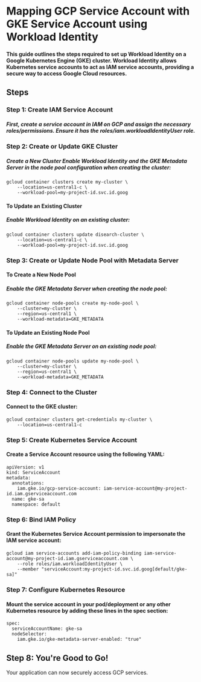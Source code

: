 # Mapping GCP Service Account with GKE Service Account using Workload Identity

#### This guide outlines the steps required to set up Workload Identity on a Google Kubernetes Engine (GKE) cluster. Workload Identity allows Kubernetes service accounts to act as IAM service accounts, providing a secure way to access Google Cloud resources.

## Steps
### Step 1: Create IAM Service Account

##### First, create a service account in IAM on GCP and assign the necessary roles/permissions. Ensure it has the roles/iam.workloadIdentityUser role.
### Step 2: Create or Update GKE Cluster
##### Create a New Cluster Enable Workload Identity and the GKE Metadata Server in the node pool configuration when creating the cluster:
```
gcloud container clusters create my-cluster \
    --location=us-central1-c \
    --workload-pool=my-project-id.svc.id.goog
```

#### To Update an Existing Cluster

##### Enable Workload Identity on an existing cluster:

```
gcloud container clusters update disearch-cluster \
    --location=us-central1-c \
    --workload-pool=my-project-id.svc.id.goog
```

### Step 3: Create or Update Node Pool with Metadata Server
#### To Create a New Node Pool

##### Enable the GKE Metadata Server when creating the node pool:

```
gcloud container node-pools create my-node-pool \
    --cluster=my-cluster \
    --region=us-central1 \
    --workload-metadata=GKE_METADATA
```

#### To Update an Existing Node Pool

##### Enable the GKE Metadata Server on an existing node pool:

```
gcloud container node-pools update my-node-pool \
    --cluster=my-cluster \
    --region=us-central1 \
    --workload-metadata=GKE_METADATA
```

### Step 4: Connect to the Cluster

#### Connect to the GKE cluster:

```
gcloud container clusters get-credentials my-cluster \
    --location=us-central1-c
```

### Step 5: Create Kubernetes Service Account

#### Create a Service Account resource using the following YAML:

```
apiVersion: v1
kind: ServiceAccount
metadata:
  annotations:
    iam.gke.io/gcp-service-account: iam-service-account@my-project-id.iam.gserviceaccount.com
  name: gke-sa
  namespace: default
```

### Step 6: Bind IAM Policy

#### Grant the Kubernetes Service Account permission to impersonate the IAM service account:

```
gcloud iam service-accounts add-iam-policy-binding iam-service-account@my-project-id.iam.gserviceaccount.com \
    --role roles/iam.workloadIdentityUser \
    --member "serviceAccount:my-project-id.svc.id.goog[default/gke-sa]"
```

### Step 7: Configure Kubernetes Resource

#### Mount the service account in your pod/deployment or any other Kubernetes resource by adding these lines in the spec section:

```
spec:
  serviceAccountName: gke-sa
  nodeSelector:
    iam.gke.io/gke-metadata-server-enabled: "true"
```

## Step 8: You're Good to Go!

Your application can now securely access GCP services.
